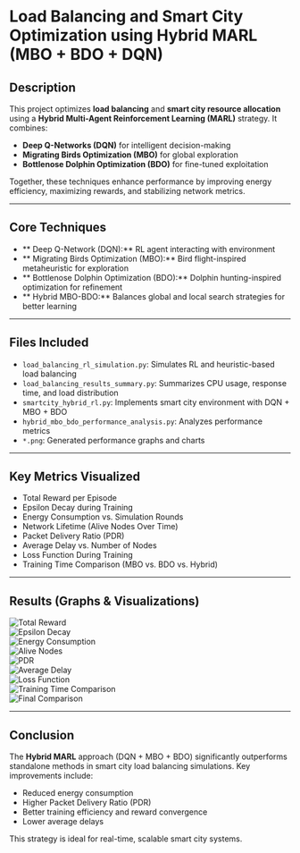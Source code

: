 #  Load Balancing and Smart City Optimization using Hybrid MARL (MBO + BDO + DQN)

##  Description  
This project optimizes **load balancing** and **smart city resource allocation** using a **Hybrid Multi-Agent Reinforcement Learning (MARL)** strategy. It combines:

- **Deep Q-Networks (DQN)** for intelligent decision-making  
- **Migrating Birds Optimization (MBO)** for global exploration  
- **Bottlenose Dolphin Optimization (BDO)** for fine-tuned exploitation  

Together, these techniques enhance performance by improving energy efficiency, maximizing rewards, and stabilizing network metrics.

---

##  Core Techniques

- ** Deep Q-Network (DQN):** RL agent interacting with environment
- ** Migrating Birds Optimization (MBO):** Bird flight-inspired metaheuristic for exploration
- ** Bottlenose Dolphin Optimization (BDO):** Dolphin hunting-inspired optimization for refinement
- ** Hybrid MBO-BDO:** Balances global and local search strategies for better learning

---

##  Files Included

- `load_balancing_rl_simulation.py`: Simulates RL and heuristic-based load balancing  
- `load_balancing_results_summary.py`: Summarizes CPU usage, response time, and load distribution  
- `smartcity_hybrid_rl.py`: Implements smart city environment with DQN + MBO + BDO  
- `hybrid_mbo_bdo_performance_analysis.py`: Analyzes performance metrics  
- `*.png`: Generated performance graphs and charts

---

##  Key Metrics Visualized

-  Total Reward per Episode  
-  Epsilon Decay during Training  
-  Energy Consumption vs. Simulation Rounds  
-  Network Lifetime (Alive Nodes Over Time)  
-  Packet Delivery Ratio (PDR)  
-  Average Delay vs. Number of Nodes  
-  Loss Function During Training  
-  Training Time Comparison (MBO vs. BDO vs. Hybrid)

---

##  Results (Graphs & Visualizations)

![Total Reward](https://github.com/user-attachments/assets/658a88dc-5943-49ec-9444-2ed962199e6c)  
![Epsilon Decay](https://github.com/user-attachments/assets/d4d283cf-1ee9-4c12-aa9b-d2fd0f78e2dd)  
![Energy Consumption](https://github.com/user-attachments/assets/8f3bb38e-b6a1-43dc-b429-803611ac02a7)  
![Alive Nodes](https://github.com/user-attachments/assets/2d0648c2-aa0f-479f-971a-ed67a5984656)  
![PDR](https://github.com/user-attachments/assets/4187088c-d3ae-480a-af7c-32aa0a5069eb)  
![Average Delay](https://github.com/user-attachments/assets/f44ebd38-a23a-4a41-91d5-d5b1041ff193)  
![Loss Function](https://github.com/user-attachments/assets/6faeb539-c821-4a8e-8336-d4aa05d05f6c)  
![Training Time Comparison](https://github.com/user-attachments/assets/21cefc85-773a-4358-b4d1-129aa9fcb916)  
![Final Comparison](https://github.com/user-attachments/assets/d445dd8c-14d9-401f-b732-8b2849b26f2d)

---

##  Conclusion

The **Hybrid MARL** approach (DQN + MBO + BDO) significantly outperforms standalone methods in smart city load balancing simulations. Key improvements include:

-  Reduced energy consumption  
-  Higher Packet Delivery Ratio (PDR)  
-  Better training efficiency and reward convergence  
-  Lower average delays

This strategy is ideal for real-time, scalable smart city systems.
